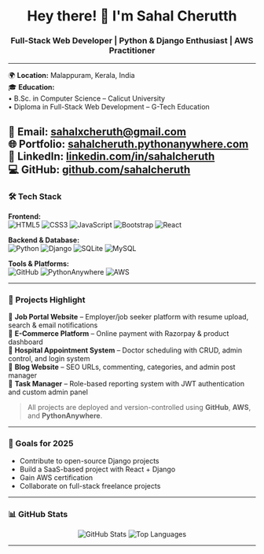 <h1 align="center">Hey there! 👋 I'm Sahal Cherutth</h1>
<h3 align="center">Full-Stack Web Developer | Python & Django Enthusiast | AWS Practitioner</h3>

---

🌍 **Location:** Malappuram, Kerala, India  
🎓 **Education:**  
• B.Sc. in Computer Science – Calicut University  
• Diploma in Full-Stack Web Development – G-Tech Education  


📧 **Email:** sahalxcheruth@gmail.com  
🌐 **Portfolio:** [sahalcheruth.pythonanywhere.com](https://sahalcheruth.pythonanywhere.com)  
💼 **LinkedIn:** [linkedin.com/in/sahalcheruth](https://linkedin.com/in/sahalcheruth)  
💻 **GitHub:** [github.com/sahalcheruth](https://github.com/sahalcheruth)
---

### 🛠️ Tech Stack


**Frontend:**  
![HTML5](https://img.shields.io/badge/-HTML5-E34F26?style=flat-square&logo=html5&logoColor=white) ![CSS3](https://img.shields.io/badge/-CSS3-1572B6?style=flat-square&logo=css3) ![JavaScript](https://img.shields.io/badge/-JavaScript-F7DF1E?style=flat-square&logo=javascript&logoColor=black) ![Bootstrap](https://img.shields.io/badge/-Bootstrap-563D7C?style=flat-square&logo=bootstrap) ![React](https://img.shields.io/badge/-React-20232A?style=flat-square&logo=react)

**Backend & Database:**  
![Python](https://img.shields.io/badge/-Python-3776AB?style=flat-square&logo=python) ![Django](https://img.shields.io/badge/-Django-092E20?style=flat-square&logo=django) ![SQLite](https://img.shields.io/badge/-SQLite-003B57?style=flat-square&logo=sqlite) ![MySQL](https://img.shields.io/badge/-MySQL-4479A1?style=flat-square&logo=mysql)

**Tools & Platforms:**  
![GitHub](https://img.shields.io/badge/-GitHub-181717?style=flat-square&logo=github) ![PythonAnywhere](https://img.shields.io/badge/-PythonAnywhere-44aadd?style=flat-square&logo=python) ![AWS](https://img.shields.io/badge/-AWS-FF9900?style=flat-square&logo=amazonaws)


---

### 🚀 Projects Highlight

🔹 **Job Portal Website** – Employer/job seeker platform with resume upload, search & email notifications  
🔹 **E-Commerce Platform** – Online payment with Razorpay & product dashboard  
🔹 **Hospital Appointment System** – Doctor scheduling with CRUD, admin control, and login system  
🔹 **Blog Website** – SEO URLs, commenting, categories, and admin post manager  
🔹 **Task Manager** – Role-based reporting system with JWT authentication and custom admin panel

> All projects are deployed and version-controlled using **GitHub**, **AWS**, and **PythonAnywhere**.

---

### 🎯 Goals for 2025

- Contribute to open-source Django projects  
- Build a SaaS-based project with React + Django  
- Gain AWS certification  
- Collaborate on full-stack freelance projects

---

### 📊 GitHub Stats

<p align="center">
  <img src="https://github-readme-stats.vercel.app/api?username=sahalcheruth&show_icons=true&theme=radical" alt="GitHub Stats" />
  <img src="https://github-readme-stats.vercel.app/api/top-langs/?username=sahalcheruth&layout=compact&theme=radical" alt="Top Languages" />
</p>

---


